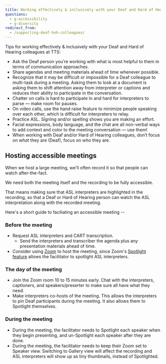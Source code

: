 ```yaml
---
title: Working effectively & inclusively with your Deaf and Hard of Hearing colleagues
questions:
  - g-accessibility
  - g-diversity
redirect_from:
  - /supporting-deaf-hoh-colleagues/
---
```


Tips for working effectively & inclusively with your Deaf and Hard of Hearing colleagues at TTS:

* Ask the Deaf person you’re working with what is most helpful to them in terms of communication approaches.
* Share agendas and meeting materials ahead of time whenever possible.
* Recognize that it may be difficult or impossible for a Deaf colleague to multi-task during a meeting. Asking them to look at a document is asking them to shift attention away from interpreter or captions and reduces their ability to participate in the conversation.
* Chatter on calls is hard to participate in and hard for interpreters to parse — make room for pauses.
* On video calls, use the hand raise feature to minimize people speaking over each other, which is difficult for interpreters to relay.
* Practice ASL. Signing and/or spelling shows you are making an effort.
* Facial expressions, body language, and the chat are all non-verbal ways to add context and color to the meeting conversation — use them!
* When working with Deaf and/or Hard of Hearing colleagues, don’t focus on *what* they are (Deaf), focus on *who* they are.

## Hosting accessible meetings

When we host a large meeting, we'll often record it so that people can watch after-the-fact.

We need both the meeting itself and the recording to be fully accessible. 

That means making sure that ASL interpreters are highlighted in the recording, so that a Deaf or Hard of Hearing person can watch the ASL interpretation along with the recorded meeting.

Here's a short guide to faciliating an accessible meeting -- 

### Before the meeting 
+ Request ASL interpreters and CART transcription.
  + Send the interpreters and transcriber the agenda plus any presentation materials ahead of time. 
+ Consider using [Zoom](/tools/zoom) to host the meeting, since Zoom's [Spotlight feature](https://support.zoom.com/hc/en/article?id=zm_kb&sysparm_article=KB0066300) allows the facilitator to spotlight ASL interpreters.

### The day of the meeting
+ Join the Zoom room 10 to 15 minutes early. Chat with the interpreters, captioners, and speakers/preserter to make sure all have what they need.
+ Make interpreters co-hosts of the meeting. This allows the interpreters to pin Deaf participants during the meeting. It also allows them to Spotlight themselves.

### During the meeting
+ During the meeting, the facilitator needs to Spotlight each speaker when they begin presenting, and un-Spotlight each speaker after they are done.
+ During the meeting, the facilitator needs to keep their Zoom set to Speaker view. Switching to Gallery view will affect the recording and ASL interpreters will show up as tiny thumbnails, instead of Spotlighted.
